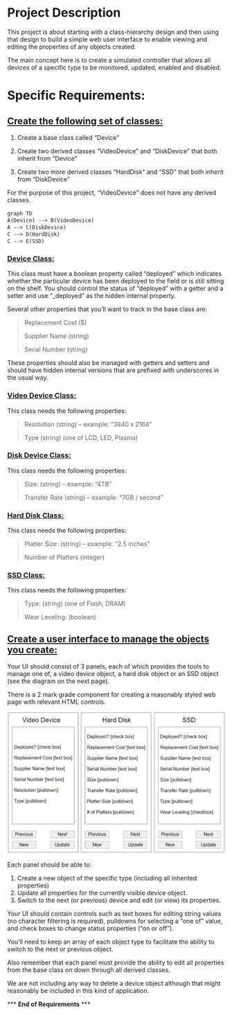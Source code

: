 # **Project Description**

This project is about starting with a class-hierarchy design and then using that design to build a simple web user interface to enable viewing and editing the properties of any objects created.

The main concept here is to create a simulated controller that allows all devices of a specific type to be monitored, updated, enabled and disabled.

# **Specific Requirements:**

## <u>**Create the following set of classes:**</u>

1. Create a base class called “Device”

2. Create two derived classes “VideoDevice” and “DiskDevice” that both inherit from “Device”

3. Create two more derived classes “HardDisk” and “SSD” that both inherit from “DiskDevice”

For the purpose of this project, “VideoDevice” does not have any derived classes.

```mermaid
graph TD
A(Device) --> B(VideoDevice)
A --> C(DiskDevice)
C --> D(HardDisk)
C --> E(SSD)
```

### <u>**Device Class:**</u>

This class must have a boolean property called “deployed” which indicates whether the particular device has been deployed to the field or is still sitting on the shelf. You should control the status of “deployed” with a getter and a setter and use “_deployed” as the hidden internal property.

Several other properties that you’ll want to track in the base class are:

> Replacement Cost ($)
>
> Supplier Name (string)
>
> Serial Number (string)

These properties should also be managed with getters and setters and should have hidden internal versions that are prefixed with underscores in the usual way.

### <u>**Video Device Class:**</u>

This class needs the following properties:

> Resolution (string) – example: “3840 x 2164”
>
> Type (string) (one of LCD, LED, Plasma)

### <u>**Disk Device Class:**</u>

This class needs the following properties:

> Size: (string) – example: “4TB”
>
> Transfer Rate (string) – example: “7GB / second”

### <u>**Hard Disk Class:**</u>

This class needs the following properties:

> Platter Size: (string) – example: “2.5 inches”
>
> Number of Platters (integer)

### <u>**SSD Class:**</u>

This class needs the following properties:

> Type: (string) (one of Flash, DRAM)
>
> Wear Leveling: (boolean)

## <u>**Create a user interface to manage the objects you create:**</u>

Your UI should consist of 3 panels, each of which provides the tools to manage one of, a video device object, a hard disk object or an SSD object (see the diagram on the next page).

There is a 2 mark grade component for creating a reasonably styled web page with relevant HTML controls.

![Project2_Sample_Output2](./Project2_Sample_Output1.png)

Each panel should be able to:

1. Create a new object of the specific type (including all inherited properties)
2. Update all properties for the currently visible device object.
3. Switch to the next (or previous) device and edit (or view) its properties.

Your UI should contain controls such as text boxes for editing string values (no character filtering is required), pulldowns for selecting a “one of” value, and check boxes to change status properties (“on or off”).

You’ll need to keep an array of each object type to facilitate the ability to switch to the next or previous object.

Also remember that each panel must provide the ability to edit all properties from the base class on down through all derived classes.

We are not including any way to delete a device object although that might reasonably be included in this kind of application.

*** **End of Requirements** ***